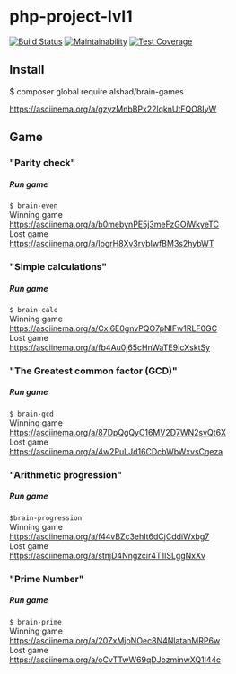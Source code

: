# php-project-lvl1

[![Build Status](https://travis-ci.org/AlexeyShobanov/php-project-lvl1.svg?branch=master)](https://travis-ci.org/AlexeyShobanov/php-project-lvl1)
[![Maintainability](https://api.codeclimate.com/v1/badges/b40b078db8612f4a6484/maintainability)](https://codeclimate.com/github/AlexeyShobanov/php-project-lvl1/maintainability)
[![Test Coverage](https://api.codeclimate.com/v1/badges/b40b078db8612f4a6484/test_coverage)](https://codeclimate.com/github/AlexeyShobanov/php-project-lvl1/test_coverage)

## Install

$ composer global require alshad/brain-games

https://asciinema.org/a/gzyzMnbBPx22lqknUtFQO8IyW
  
## Game

### "Parity check"    

##### Run game  
`
$ brain-even
`  
Winning game  
https://asciinema.org/a/b0mebynPE5j3meFzGOiWkyeTC  
Lost game  
https://asciinema.org/a/IogrH8Xv3rvbIwfBM3s2hybWT  
  
### "Simple calculations"

##### Run game  
`
$ brain-calc
`  
Winning game  
https://asciinema.org/a/Cxl6E0gnvPQO7pNIFw1RLF0GC  
Lost game  
https://asciinema.org/a/fb4Au0j65cHnWaTE9IcXsktSy    
  
### "The Greatest common factor (GCD)"

##### Run game  
`
$ brain-gcd
`  
Winning game  
https://asciinema.org/a/87DpQgQyC16MV2D7WN2svQt6X  
Lost game  
https://asciinema.org/a/4w2PuLJd16CDcbWbWxvsCgeza   

### "Arithmetic progression" 

##### Run game  
`
$brain-progression
`  
Winning game  
https://asciinema.org/a/f44vBZc3ehIt6dCjCddiWxbg7  
Lost game  
https://asciinema.org/a/stnjD4Nngzcir4T1lSLggNxXv  
  
### "Prime Number"

##### Run game  
`
$ brain-prime
`  
Winning game  
https://asciinema.org/a/20ZxMjoNOec8N4NlatanMRP6w  
Lost game  
https://asciinema.org/a/oCvTTwW69qDJozminwXQ1l44c  